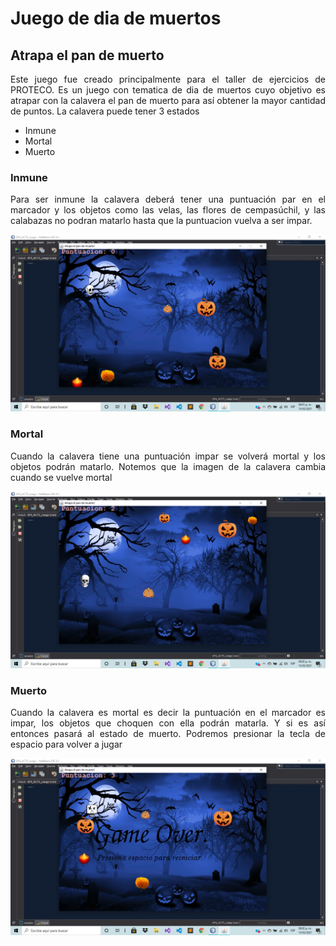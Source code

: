 # Juego de dia de muertos

## Atrapa el pan de muerto

<p align=" justify">
Este juego fue creado principalmente para el taller de ejercicios de PROTECO. Es un juego con tematica de dia de muertos cuyo objetivo es atrapar con la calavera el pan de muerto para así obtener la mayor cantidad de puntos. La calavera puede tener 3 estados
</p>

- Inmune 
- Mortal
- Muerto

### Inmune

<p align=" justify">
Para ser inmune la calavera deberá tener una puntuación par en el marcador y los objetos como las velas, las flores de cempasúchil, y las calabazas no podran matarlo hasta que la puntuacion vuelva a ser impar. 
</p>
<div align="center">
	<img src="Imagenes/Inmune.png" alt="App instalada en el dispositivo móvil" width="900"/>
</div>

### Mortal

<p align=" justify">
Cuando la calavera tiene una puntuación impar se volverá mortal y los objetos podrán matarlo. Notemos que la imagen de la calavera cambia cuando se vuelve mortal
</p>
<div align="center">
	<img src="Imagenes/mortal.png" alt="App instalada en el dispositivo móvil" width="900"/>
</div>

### Muerto

<p align=" justify">
Cuando la calavera es mortal es decir la puntuación en el marcador es impar, los objetos que choquen con ella podrán matarla. Y si es así entonces pasará al estado de muerto. Podremos presionar la tecla de espacio para volver a jugar
</p>
<div align="center">
	<img src="Imagenes/Muerto.png" alt="App instalada en el dispositivo móvil" width="900"/>
</div>
